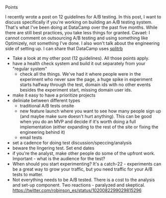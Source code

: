 Points

I recently wrote a post on 12 guidelines for A/B testing. In this post, I want to discuss specifically if you're working on building an A/B testing system. That's what I've been doing at DataCamp over the past five months. While there are still best practices, you take less things for granted. Cavaet: I cannot comment on outsourcing A/B testing and using something like Optimizely, not something I've done. I also won't talk about the engineering side of setting up. I can share that DataCamp uses [splitrb](https://github.com/splitrb/split)
- Take a look at my other post (12 guidelines). All those points apply. 
- have a health check system and build it out separately from your "regular system" 
  - check all the things. We've had it where people were in the experiment who never saw the page, a huge spike in experiment starts halfway through the test, domain ids with no other events besides the experiment start, missing domain user ids. 
- make it easy to have a prioritize projects
- deliniate between different types 
  - traditional A/B tests onsite
  - new feature launch where you want to see how many people sign up (and maybe make sure doesn't hurt anything). This can be good when you do an MVP and decide if it's worth doing a full implementation (either expanding to the rest of the site or fixing the engineering behind it) 
  - email tests
- set a cadence for doing test discussion/speccing/analysis
- beware the lingering test. Set end dates
- if you're the analyst, make other people do some of the upfront work. Important - what is the audience for the test? 
- When should you start experimenting? It's a catch-22 - experiments can be a great way to grow your traffic, but you need traffic for your A/B tests to matter. 
- Not everything needs to be A/B tested. There is a cost to the analysis and set-up component. Two reactions - paralyzed and skeptical. https://twitter.com/robinson_es/status/1020082299029815296

